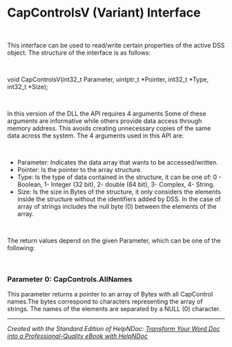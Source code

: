 # CapControlsV (Variant) Interface

&nbsp;

This interface can be used to read/write certain properties of the active DSS object. The structure of the interface is as follows:

&nbsp;

void CapControlsV(int32\_t Parameter, uintptr\_t \*Pointer, int32\_t \*Type, int32\_t \*Size);

&nbsp;

In this version of the DLL the API requires 4 arguments Some of these arguments are informative while others provide data access through memory address. This avoids creating unnecessary copies of the same data across the system. The 4 arguments used in this API are:

&nbsp;

* Parameter: Indicates the data array that wants to be accessed/written.
* Pointer: Is the pointer to the array structure.
* Type: Is the type of data contained in the structure, it can be one of: 0 - Boolean, 1- Integer (32 bit), 2- double (64 bit), 3- Complex, 4- String.
* Size: Is the size in Bytes of the structure, it only considers the elements inside the structure without the identifiers added by DSS. In the case of array of strings includes the null byte (0) between the elements of the array.  

&nbsp;

The return values depend on the given Parameter, which can be one of the following:

&nbsp;

### Parameter 0: CapControls.AllNames

This parameter returns a pointer to an array of Bytes with all CapControl names.The bytes correspond to characters representing the array of strings. The names of the elements are separated by a NULL (0) character.


***
_Created with the Standard Edition of HelpNDoc: [Transform Your Word Doc into a Professional-Quality eBook with HelpNDoc](<https://www.helpndoc.com/step-by-step-guides/how-to-convert-a-word-docx-file-to-an-epub-or-kindle-ebook/>)_
